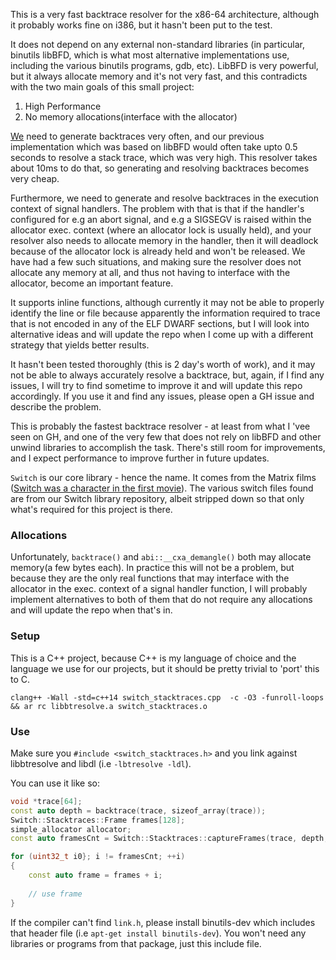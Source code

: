 This is a very fast backtrace resolver for the x86-64 architecture, although it probably works fine on i386, but it hasn't been put to the test.

It does not depend on any external non-standard libraries (in particular, binutils libBFD, which is what most alternative implementations use, including the various binutils programs, gdb, etc). 
LibBFD is very powerful, but it always allocate memory and it's not very fast, and this contradicts with the two main goals of this small project:

1. High Performance
2. No memory allocations(interface with the allocator)

[We](http://phaistosnetworks.gr) need to generate backtraces very often, and our previous implementation which was based on libBFD would often take upto 0.5 seconds to resolve a stack trace, which was very high. 
This resolver takes about 10ms to do that, so generating and resolving backtraces becomes very cheap.

Furthermore, we need to generate and resolve backtraces in the execution context of signal handlers. 
The problem with that is that if the handler's configured for e.g an abort signal, and e.g a SIGSEGV is raised within the allocator exec. context (where an allocator lock is usually held), and your resolver also needs to allocate memory in the handler, then it will deadlock because of the allocator lock is already held and won't be released.
We have had a few such situations, and making sure the resolver does not allocate any memory at all, and thus not having to interface with the allocator, become an important feature.

It supports inline functions, although currently it may not be able to properly identify the line or file because apparently the information required to trace that is not encoded in any of the ELF DWARF sections, 
but I will look into alternative ideas and will update the repo when I come up with a different strategy that yields better results.

It hasn't been tested thoroughly (this is 2 day's worth of work), and it may not be able to always accurately resolve a backtrace, but, again, if I find any issues, I will try to find sometime to improve it and will update this repo accordingly. 
If you use it and find any issues, please open a GH issue and describe the problem.

This is probably the fastest backtrace resolver  - at least from what I 'vee seen on GH, and one of the very few that does not rely on libBFD and other unwind libraries to accomplish the task. There's still room for improvements, and I expect performance to improve further in future updates.

`Switch` is our core library - hence the name. It comes from the Matrix films ([Switch was a character in the first movie](http://matrix.wikia.com/wiki/Switch)). 
The various switch files found are from our Switch library repository, albeit stripped down so that only what's required for this project is there.


### Allocations
Unfortunately, `backtrace()` and `abi::__cxa_demangle()` both may allocate memory(a few bytes each). 
In practice this will not be a problem, but because they are the only real functions that may interface with the allocator in the exec. context of a signal handler function, I will probably implement alternatives to both of them that do not require any allocations and will update the repo when that's in.


### Setup
This is a C++ project, because C++ is my language of choice and the language we use for our projects, but it should be pretty trivial to 'port' this to C.

```
clang++ -Wall -std=c++14 switch_stacktraces.cpp  -c -O3 -funroll-loops  && ar rc libbtresolve.a switch_stacktraces.o
```

### Use
Make sure you `#include <switch_stacktraces.h>` and you link against libbtresolve and libdl  (i.e `-lbtresolve -ldl`). 

You can use it like so:

```cpp
void *trace[64];
const auto depth = backtrace(trace, sizeof_array(trace));
Switch::Stacktraces::Frame frames[128];
simple_allocator allocator;
const auto framesCnt = Switch::Stacktraces::captureFrames(trace, depth, allocator, frames, sizeof_array(frames));

for (uint32_t i0}; i != framesCnt; ++i)
{
	const auto frame = frames + i;
	
	// use frame
}
```

If the compiler can't find `link.h`, please install binutils-dev which includes that header file (i.e `apt-get install binutils-dev`). You won't need any libraries or programs from that package, just this include file.
